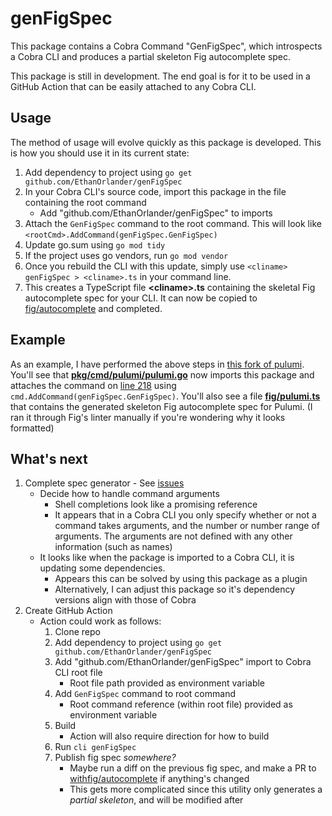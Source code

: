 # genFigSpec

This package contains a Cobra Command "GenFigSpec", which introspects a Cobra CLI and produces a partial skeleton Fig autocomplete spec.

This package is still in development. The end goal is for it to be used in a GitHub Action that can be easily attached to any Cobra CLI.

## Usage

The method of usage will evolve quickly as this package is developed. This is how you should use it in its current state:

1. Add dependency to project using `go get github.com/EthanOrlander/genFigSpec`
2. In your Cobra CLI's source code, import this package in the file containing the root command
    - Add "github.com/EthanOrlander/genFigSpec" to imports
3. Attach the `GenFigSpec` command to the root command. This will look like `<rootCmd>.AddCommand(genFigSpec.GenFigSpec)`
4. Update go.sum using `go mod tidy`
5. If the project uses go vendors, run `go mod vendor`
6. Once you rebuild the CLI with this update, simply use `<cliname> genFigSpec > <cliname>.ts` in your command line.
7. This creates a TypeScript file **\<cliname\>.ts** containing the skeletal Fig autocomplete spec for your CLI. It can now be copied to [fig/autocomplete](https://github.com/withfig/autocomplete) and completed.

## Example

As an example, I have performed the above steps in [this fork of pulumi](https://github.com/EthanOrlander/pulumi/tree/genFigSpec).
You'll see that [**pkg/cmd/pulumi/pulumi.go**](https://github.com/EthanOrlander/pulumi/blob/genFigSpec/pkg/cmd/pulumi/pulumi.go#L39) now imports this package and attaches the command on [line 218](https://github.com/EthanOrlander/pulumi/blob/genFigSpec/pkg/cmd/pulumi/pulumi.go#L218) using `cmd.AddCommand(genFigSpec.GenFigSpec)`.
You'll also see a file [**fig/pulumi.ts**](https://github.com/EthanOrlander/pulumi/blob/genFigSpec/fig/pulumi.ts) that contains the generated skeleton Fig autocomplete spec for Pulumi. (I ran it through Fig's linter manually if you're wondering why it looks formatted)

## What's next

1. Complete spec generator - See [issues](https://github.com/EthanOrlander/genFigSpec/issues)
    - Decide how to handle command arguments
      - Shell completions look like a promising reference
      - It appears that in a Cobra CLI you only specify whether or not a command takes arguments, and the number or number range of arguments. The arguments are not defined with any other information (such as names)
    - It looks like when the package is imported to a Cobra CLI, it is updating some dependencies.
        - Appears this can be solved by using this package as a plugin
        - Alternatively, I can adjust this package so it's dependency versions align with those of Cobra
2. Create GitHub Action
    - Action could work as follows:
      1. Clone repo
      2. Add dependency to project using `go get github.com/EthanOrlander/genFigSpec`
      3. Add "github.com/EthanOrlander/genFigSpec" import to Cobra CLI root file
         - Root file path provided as environment variable
      4. Add `GenFigSpec` command to root command
         - Root command reference (within root file) provided as environment variable
      5. Build
         - Action will also require direction for how to build
      6. Run `cli genFigSpec`
      7. Publish fig spec *somewhere?*
         - Maybe run a diff on the previous fig spec, and make a PR to [withfig/autocomplete](https://github.com/withfig/autocomplete) if anything's changed
         - This gets more complicated since this utility only generates a *partial skeleton*, and will be modified after
